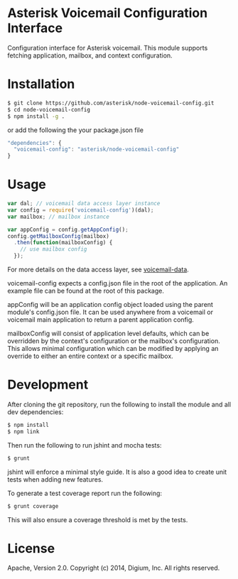 # Asterisk Voicemail Configuration Interface

Configuration interface for Asterisk voicemail. This module supports fetching application, mailbox, and context configuration.

# Installation

```bash
$ git clone https://github.com/asterisk/node-voicemail-config.git
$ cd node-voicemail-config
$ npm install -g .
```

or add the following the your package.json file

```JavaScript
"dependencies": {
  "voicemail-config": "asterisk/node-voicemail-config"
}
```

# Usage

```JavaScript
var dal; // voicemail data access layer instance
var config = require('voicemail-config')(dal);
var mailbox; // mailbox instance

var appConfig = config.getAppConfig();
config.getMailboxConfig(mailbox)
  .then(function(mailboxConfig) {
    // use mailbox config
  });
```

For more details on the data access layer, see [voicemail-data](http://github.com/asterisk/node-voicemail-data).

voicemail-config expects a config.json file in the root of the application. An example file can be found at the root of this package.

appConfig will be an application config object loaded using the parent module's config.json file. It can be used anywhere from a voicemail or voicemail main application to return a parent application config.

mailboxConfig will consist of application level defaults, which can be overridden by the context's configuration or the mailbox's configuration. This allows minimal configuration which can be modified by applying an override to either an entire context or a specific mailbox.

# Development

After cloning the git repository, run the following to install the module and all dev dependencies:

```bash
$ npm install
$ npm link
```

Then run the following to run jshint and mocha tests:

```bash
$ grunt
```

jshint will enforce a minimal style guide. It is also a good idea to create unit tests when adding new features.

To generate a test coverage report run the following:

```bash
$ grunt coverage
```

This will also ensure a coverage threshold is met by the tests.

# License

Apache, Version 2.0. Copyright (c) 2014, Digium, Inc. All rights reserved.

